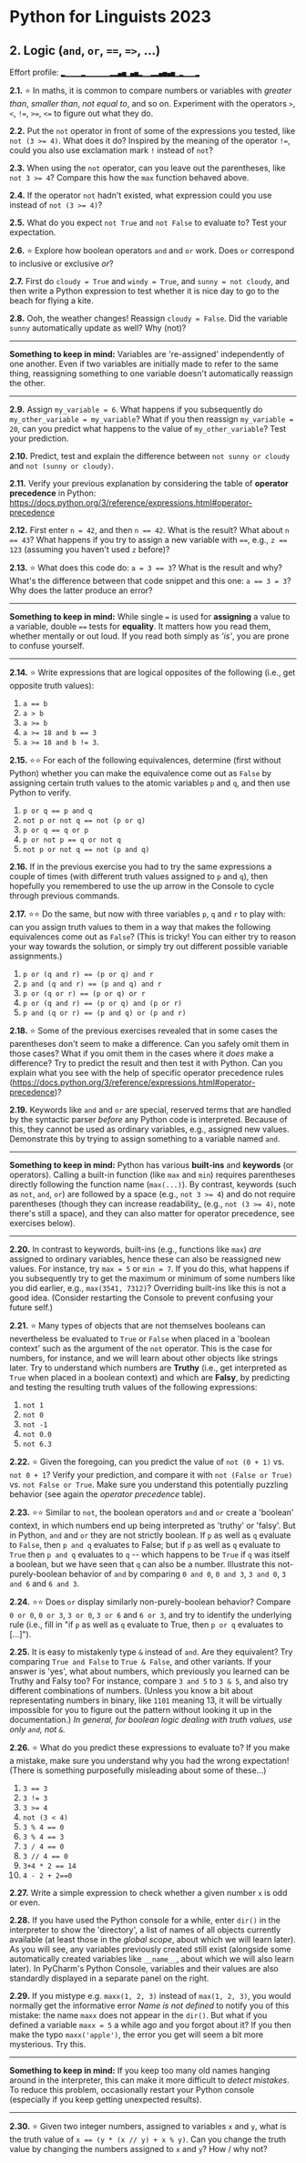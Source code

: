 # Python for Linguists 2023

## 2. Logic (`and`, `or`, `==`, `=>`, ...)

Effort profile: `▂▁▁▁▁▂▁▁▁▁▁▁▂▂▄▅▁▄▅▂▁▁▂▂▄▅▄▅▁▂▁▁▁▂` 





**2.1.** ⭐ In maths, it is common to compare numbers or variables with _greater than_, _smaller than_, _not equal to_, and so on. Experiment with the operators `>`, `<`, `!=`, `>=`, `<=` to figure out what they do.

**2.2.** Put the `not` operator in front of some of the expressions you tested, like `not (3 >= 4)`. What does it do? Inspired by the meaning of the operator `!=`, could you also use exclamation mark `!` instead of `not`?

**2.3.** When using the `not` operator, can you leave out the parentheses, like `not 3 >= 4`? Compare this how the `max` function behaved above.

**2.4.** If the operator `not` hadn't existed, what expression could you use instead of `not (3 >= 4)`? 

**2.5.** What do you expect `not True` and `not False` to evaluate to? Test your expectation. 

**2.6.** ⭐ Explore how boolean operators `and` and `or` work. Does `or` correspond to inclusive or exclusive _or_?

**2.7.** First do `cloudy = True` and `windy = True`, and `sunny = not cloudy`, and then write a Python expression to test whether it is nice day to go to the beach for flying a kite.

**2.8.** Ooh, the weather changes! Reassign `cloudy = False`. Did the variable `sunny` automatically update as well? Why (not)?

- - - - - -
**Something to keep in mind:** Variables are 're-assigned' independently of one another. Even if two variables are initially made to refer to the same thing, reassigning something to one variable doesn't automatically reassign the other.
- - - - -

**2.9.** Assign `my_variable = 6`. What happens if you subsequently do `my_other_variable = my_variable`? What if you then reassign `my_variable = 20`, can you predict what happens to the value of `my_other_variable`? Test your prediction.

**2.10.** Predict, test and explain the difference between `not sunny or cloudy` and `not (sunny or cloudy)`.

**2.11.** Verify your previous explanation by considering the table of **operator precedence** in Python: https://docs.python.org/3/reference/expressions.html#operator-precedence

**2.12.** First enter `n = 42`, and then `n == 42`. What is the result? What about `n == 43`? What happens if you try to assign a new variable with `==`, e.g., `z == 123` (assuming you haven't used `z` before)?

**2.13.** ⭐ What does this code do: `a = 3 == 3`? What is the result and why? What's the difference between that code snippet and this one: `a == 3 = 3`? Why does the latter produce an error? <!-- P4L -->

- - - - - -
**Something to keep in mind:** While single `=` is used for **assigning** a value to a variable, double `==` tests for **equality**. It matters how you read them, whether mentally or out loud. If you read both simply as _'is'_, you are prone to confuse yourself.
- - - - -

**2.14.** ⭐ Write expressions that are logical opposites of the following (i.e., get opposite truth values):
1. `a == b` 
2. `a > b` 
3. `a >= b` 
4. `a >= 18 and b == 3` 
5. `a >= 18 and b != 3`.  <!-- TP3 -->


**2.15.** ⭐⭐ For each of the following equivalences, determine (first without Python) whether you can make the equivalence come out as `False` by assigning certain truth values to the atomic variables `p` and `q`, and then use Python to verify.
1. `p or q == p and q`
2. `not p or not q == not (p or q)`
3. `p or q == q or p`
4. `p or not p == q or not q`
5. `not p or not q == not (p and q)`

**2.16.** If in the previous exercise you had to try the same expressions a couple of times (with different truth values assigned to `p` and `q`), then hopefully you remembered to use the up arrow in the Console to cycle through previous commands.

**2.17.** ⭐⭐ Do the same, but now with three variables `p`, `q` and `r` to play with: can you assign truth values to them in a way that makes the following equivalences come out as `False`? (This is tricky! You can either try to reason your way towards the solution, or simply try out different possible variable assignments.)
1. `p or (q and r) == (p or q) and r`
2. `p and (q and r) == (p and q) and r`
3. `p or (q or r) == (p or q) or r`
4. `p or (q and r) == (p or q) and (p or r)`
5. `p and (q or r) == (p and q) or (p and r)`

**2.18.** ⭐ Some of the previous exercises revealed that in some cases the parentheses don't seem to make a difference. Can you safely omit them in those cases? What if you omit them in the cases where it _does_ make a difference? Try to predict the result and then test it with Python. Can you explain what you see with the help of specific operator precedence rules (https://docs.python.org/3/reference/expressions.html#operator-precedence)?


**2.19.** Keywords like `and` and `or` are special, reserved terms that are handled by the syntactic parser _before_ any Python code is interpreted. Because of this, they cannot be used as ordinary variables, e.g., assigned new values. Demonstrate this by trying to assign something to a variable named `and`.

- - - - - -
**Something to keep in mind:** Python has various **built-ins** and **keywords** (or operators). Calling a built-in function (like `max` and `min`) requires parentheses directly following the function name (`max(...)`). By contrast, keywords (such as `not`, `and`, `or`) are followed by a space (e.g., `not 3 >= 4`) and do not require parentheses (though they can increase readability_ (e.g., `not (3 >= 4)`, note there's still a space), and they can also matter for operator precedence, see exercises below).
- - - - -

**2.20.** In contrast to keywords, built-ins (e.g., functions like `max`) _are_ assigned to ordinary variables, hence these can also be reassigned new values. For instance, try `max = 5` or `min = 7`. If you do this, what happens if you subsequently try to get the maximum or minimum of some numbers like you did earlier, e.g., `max(3541, 7312)`? Overriding built-ins like this is not a good idea. (Consider restarting the Console to prevent confusing your future self.)

**2.21.** ⭐ Many types of objects that are not themselves booleans can nevertheless be evaluated to `True` or `False` when placed in a 'boolean context' such as the argument of the `not` operator. This is the case for numbers, for instance, and we will learn about other objects like strings later. Try to understand which numbers are **Truthy** (i.e., get interpreted as `True` when placed in a boolean context) and which are **Falsy**, by predicting and testing the resulting truth values of the following expressions:
1. `not 1`
2. `not 0`
3. `not -1`
4. `not 0.0`
5. `not 6.3`

**2.22.** ⭐ Given the foregoing, can you predict the value of `not (0 + 1)` vs. `not 0 + 1`? Verify your prediction, and compare it with `not (False or True)` vs. `not False or True`. Make sure you understand this potentially puzzling behavior (see again the _operator precedence_ table).

**2.23.** ⭐⭐ Similar to `not`, the boolean operators `and` and `or` create a 'boolean' context, in which numbers end up being interpreted as 'truthy' or 'falsy'. But in Python, `and` and `or` they are not strictly boolean. If `p` as well as `q` evaluate to `False`, then `p and q` evaluates to False; but if `p` as well as `q` evaluate to `True` then `p and q` evaluates to `q` -- which happens to be `True` if `q` was itself a boolean, but we have seen that `q` can also be a number. Illustrate this not-purely-boolean behavior of `and` by comparing `0 and 0`, `0 and 3`, `3 and 0`, `3 and 6` and `6 and 3`.

**2.24.** ⭐⭐ Does `or` display similarly non-purely-boolean behavior? Compare `0 or 0`, `0 or 3`, `3 or 0`, `3 or 6` and `6 or 3`, and try to identify the underlying rule (i.e., fill in "if `p` as well as `q` evaluate to True, then `p or q` evaluates to [...]").

**2.25.** It is easy to mistakenly type `&` instead of `and`. Are they equivalent? Try comparing `True and False` to `True & False`, and other variants. If your answer is 'yes', what about numbers, which previously you learned can be Truthy and Falsy too? For instance, compare `3 and 5` to `3 & 5`, and also try different combinations of numbers. (Unless you know a bit about representating numbers in binary, like `1101` meaning 13, it will be virtually impossible for you to figure out the pattern without looking it up in the documentation.) _In general, for boolean logic dealing with truth values, use only `and`, not `&`._

**2.26.** ⭐ What do you predict these expressions to evaluate to? If you make a mistake, make sure you understand why you had the wrong expectation! (There is something purposefully misleading about some of these...)
1. `3 == 3`
2. `3 != 3`
3. `3 >= 4`
4. `not (3 < 4)`
5. `3 % 4 == 0`
6. `3 % 4 == 3`
7. `3 / 4 == 0`
8. `3 // 4 == 0`
9. `3+4 * 2 == 14`
10. `4 - 2 + 2==0` <!-- TP3 -->

**2.27.** Write a simple expression to check whether a given number `x` is odd or even.

**2.28.** If you have used the Python console for a while, enter `dir()` in the interpreter to show the 'directory', a list of names of all objects currently available (at least those in the _global scope_, about which we will learn later). As you will see, any variables previously created still exist (alongside some automatically created variables like `__name__`, about which we will also learn later). In PyCharm's Python Console, variables and their values are also standardly displayed in a separate panel on the right.

**2.29.** If you mistype e.g. `maxx(1, 2, 3)` instead of `max(1, 2, 3)`, you would normally get the informative error _Name is not defined_ to notify you of this mistake: the name `maxx` does not appear in the `dir()`. But what if you defined a variable `maxx = 5` a while ago and you forgot about it? If you then make the typo `maxx('apple')`, the error you get will seem a bit more mysterious. Try this.

- - - - - -
**Something to keep in mind:** If you keep too many old names hanging around in the interpreter, this can make it more difficult to _detect mistakes_. To reduce this problem, occasionally restart your Python console (especially if you keep getting unexpected results).
- - - - -

**2.30.** ⭐ Given two integer numbers, assigned to variables `x` and `y`, what is the truth value of `x == (y * (x // y) + x % y)`. Can you change the truth value by changing the numbers assigned to `x` and `y`? How / why not?
